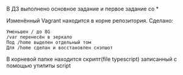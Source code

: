 
В ДЗ выполнено основное задание и первое задание со *

Изменённый Vagrant находится в корне репозитория.
Сделано:

	Уменьшен / до 8G
	/var перенесён в зеркало
	Под /home выделен отдельный том
	Для /home сделан и восстановлен снэпшот

В корневой папке находится скрипт(file typescript) записанный с помощью утилиты script
